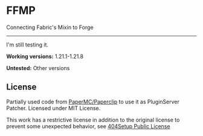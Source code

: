 # FFMP
Connecting Fabric's Mixin to Forge

---

I'm still testing it.

**Working versions:** 1.21.1-1.21.8

**Untested:** Other versions

## License
Partially used code from [PaperMC/Paperclip](https://github.com/PaperMC/Paperclip) to use it as PluginServer Patcher.
Licensed under MIT License.

This work has a restrictive license in addition to the original license to prevent some unexpected behavior,
see [404Setup Public License](https://github.com/404Setup/404Setup/blob/main/LICENSE.md)